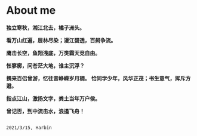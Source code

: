 # About me

**独立寒秋，湘江北去，橘子洲头。**

**看万山红遍，层林尽染；漫江碧透，百舸争流。**

**鹰击长空，鱼翔浅底，万类霜天竞自由。**

**怅寥廓，问苍茫大地，谁主沉浮？**

**携来百侣曾游，忆往昔峥嵘岁月稠。**
**恰同学少年，风华正茂；书生意气，挥斥方遒。**

**指点江山，激扬文字，粪土当年万户侯。**

**曾记否，到中流击水，浪遏飞舟！**


                                                                                  2021/3/15, Harbin
